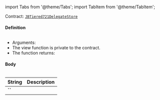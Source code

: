 # 

import Tabs from '@theme/Tabs';
import TabItem from '@theme/TabItem';

Contract: [`JBTiered721DelegateStore`](/dev/api/contracts/or-delegates/jbtiered721delegatestore)

<Tabs>
<TabItem value="Step by step" label="Step by step">

#### Definition

```
```

- Arguments:
- The view function is private to the contract.
- The function returns:

#### Body

</TabItem>

<TabItem value="Code" label="Code">

```
```

</TabItem>

<TabItem value="Errors" label="Errors">

|String|Description|
|-|-|
|**``**||

</TabItem>

<TabItem value="Bug bounty" label="Bug bounty">

</TabItem>
</Tabs>

